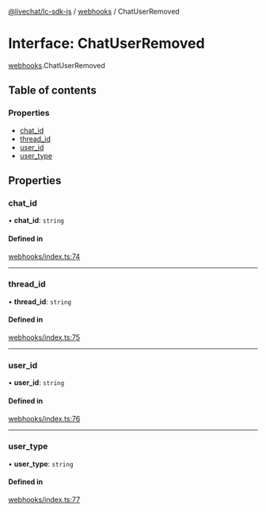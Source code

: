 [@livechat/lc-sdk-js](../README.md) / [webhooks](../modules/webhooks.md) / ChatUserRemoved

# Interface: ChatUserRemoved

[webhooks](../modules/webhooks.md).ChatUserRemoved

## Table of contents

### Properties

- [chat\_id](webhooks.ChatUserRemoved.md#chat_id)
- [thread\_id](webhooks.ChatUserRemoved.md#thread_id)
- [user\_id](webhooks.ChatUserRemoved.md#user_id)
- [user\_type](webhooks.ChatUserRemoved.md#user_type)

## Properties

### chat\_id

• **chat\_id**: `string`

#### Defined in

[webhooks/index.ts:74](https://github.com/livechat/lc-sdk-js/blob/4da1eb6/src/webhooks/index.ts#L74)

___

### thread\_id

• **thread\_id**: `string`

#### Defined in

[webhooks/index.ts:75](https://github.com/livechat/lc-sdk-js/blob/4da1eb6/src/webhooks/index.ts#L75)

___

### user\_id

• **user\_id**: `string`

#### Defined in

[webhooks/index.ts:76](https://github.com/livechat/lc-sdk-js/blob/4da1eb6/src/webhooks/index.ts#L76)

___

### user\_type

• **user\_type**: `string`

#### Defined in

[webhooks/index.ts:77](https://github.com/livechat/lc-sdk-js/blob/4da1eb6/src/webhooks/index.ts#L77)
